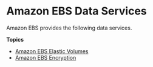 # Amazon EBS Data Services<a name="ebs-data-services"></a>

Amazon EBS provides the following data services\.

**Topics**
+ [Amazon EBS Elastic Volumes](ebs-modify-volume.md)
+ [Amazon EBS Encryption](EBSEncryption.md)
